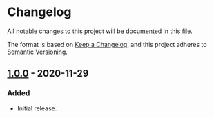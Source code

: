 # Changelog

All notable changes to this project will be documented in this file.

The format is based on [Keep a Changelog][1], and this project adheres to
[Semantic Versioning][2].

## [1.0.0] - 2020-11-29

### Added

- Initial release.

[1]: https://keepachangelog.com/en/1.0.0/
[2]: https://semver.org/spec/v2.0.0.html
[1.0.0]: https://github.com/jamesiarmes/s3-decompression-lambda/releases/tag/1.0.0
